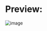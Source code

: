 # Preview:

![image](https://github.com/user-attachments/assets/7f1ae752-0a37-4142-9735-edbdbcea9f27)
